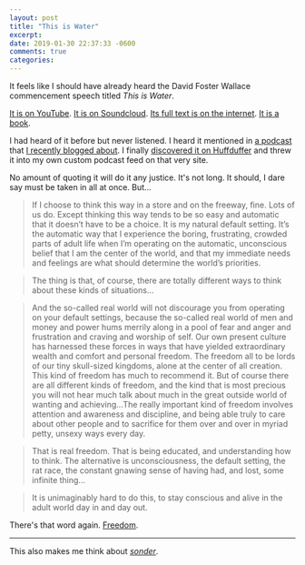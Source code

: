 ```yaml
---
layout: post
title: "This is Water"
excerpt: 
date: 2019-01-30 22:37:33 -0600
comments: true
categories: 
---
```


It feels like I should have already heard the David Foster Wallace commencement speech titled _This is Water_.

[It is on YouTube](https://www.youtube.com/watch?v=8CrOL-ydFMI). [It is on Soundcloud](https://soundcloud.com/brainpicker/david-foster-wallace-this-is-water-1). [Its full text is on the internet](https://fs.blog/2012/04/david-foster-wallace-this-is-water/). [It is a book](https://www.amazon.com/gp/product/0316068225/).

I had heard of it before but never listened. I heard it mentioned in [a podcast](https://peterattiamd.com/samharris/) that [I recently blogged about]({{site.baseurl}}/2019/01/13/web-log.html). I finally [discovered it on Huffduffer](https://huffduffer.com/dealingwith/521075) and threw it into my own custom podcast feed on that very site.

No amount of quoting it will do it any justice. It's not long. It should, I dare say must be taken in all at once. But...

> If I choose to think this way in a store and on the freeway, fine. Lots of us do. Except thinking this way tends to be so easy and automatic that it doesn’t have to be a choice. It is my natural default setting. It’s the automatic way that I experience the boring, frustrating, crowded parts of adult life when I’m operating on the automatic, unconscious belief that I am the center of the world, and that my immediate needs and feelings are what should determine the world’s priorities.

> The thing is that, of course, there are totally different ways to think about these kinds of situations...

> And the so-called real world will not discourage you from operating on your default settings, because the so-called real world of men and money and power hums merrily along in a pool of fear and anger and frustration and craving and worship of self. Our own present culture has harnessed these forces in ways that have yielded extraordinary wealth and comfort and personal freedom. The freedom all to be lords of our tiny skull-sized kingdoms, alone at the center of all creation. This kind of freedom has much to recommend it. But of course there are all different kinds of freedom, and the kind that is most precious you will not hear much talk about much in the great outside world of wanting and achieving...The really important kind of freedom involves attention and awareness and discipline, and being able truly to care about other people and to sacrifice for them over and over in myriad petty, unsexy ways every day.

> That is real freedom. That is being educated, and understanding how to think. The alternative is unconsciousness, the default setting, the rat race, the constant gnawing sense of having had, and lost, some infinite thing...

> It is unimaginably hard to do this, to stay conscious and alive in the adult world day in and day out.

There's that word again. [Freedom]({{site.baseurl}}/2018/12/30/freedom.html).

---

This also makes me think about _[sonder]({{site.baseurl}}/2014/06/26/sonder.html)_.

